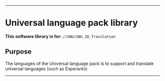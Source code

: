 
***

# Universal language pack library

**This software library is for:** `//SNU/SNU_2D_Translation`

## Purpose

The languages of the Universal language pack is to support and translate universal languages (such as Esperanto)

***
